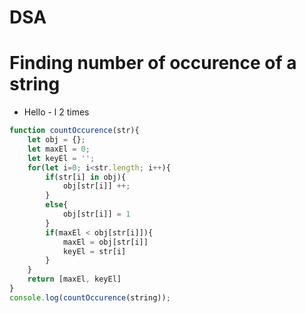 # DSA
# Finding number of occurence of a string
- Hello - l 2 times
```js
function countOccurence(str){
    let obj = {};
    let maxEl = 0;
    let keyEl = '';
    for(let i=0; i<str.length; i++){
        if(str[i] in obj){
            obj[str[i]] ++;
        }
        else{
            obj[str[i]] = 1
        }
        if(maxEl < obj[str[i]]){
            maxEl = obj[str[i]]
            keyEl = str[i]
        }
    }
    return [maxEl, keyEl]
}
console.log(countOccurence(string));
```